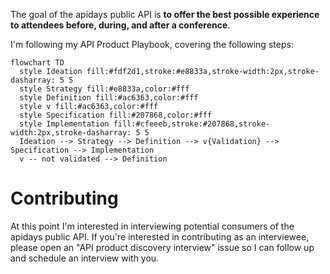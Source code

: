The goal of the apidays public API is **to offer the best possible experience to attendees before, during, and after a conference**.

I'm following my API Product Playbook, covering the following steps:

```mermaid
flowchart TD
  style Ideation fill:#fdf2d1,stroke:#e8833a,stroke-width:2px,stroke-dasharray: 5 5
  style Strategy fill:#e8833a,color:#fff
  style Definition fill:#ac6363,color:#fff
  style v fill:#ac6363,color:#fff
  style Specification fill:#207868,color:#fff
  style Implementation fill:#cfeeeb,stroke:#207868,stroke-width:2px,stroke-dasharray: 5 5
  Ideation --> Strategy --> Definition --> v{Validation} --> Specification --> Implementation
  v -- not validated --> Definition
```

# Contributing

At this point I'm interested in interviewing potential consumers of the apidays public API. If you're interested in contributing as an interviewee, please open an "API product discovery interview" issue so I can follow up and schedule an interview with you.
